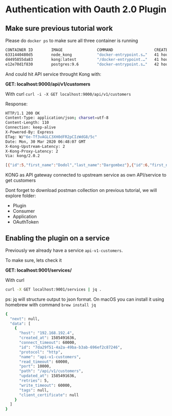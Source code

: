 # Authentication with Oauth 2.0 Plugin

## Make sure previous tutorial work
Please do `docker ps` to make sure all three container is running
```sh
CONTAINER ID        IMAGE               COMMAND                  CREATED             STATUS              PORTS                                                                                            NAMES
6331440480d5        node_kong           "docker-entrypoint.s…"   41 hours ago        Up 41 hours         10000/tcp                                                                                        node_kong
d4495855da83        kong:latest         "/docker-entrypoint.…"   41 hours ago        Up 41 hours         0.0.0.0:9000->8000/tcp, 0.0.0.0:9001->8001/tcp, 0.0.0.0:9443->8443/tcp, 0.0.0.0:9444->8444/tcp   kong
e12e70d1f830        postgres:9.6        "docker-entrypoint.s…"   42 hours ago        Up 42 hours         0.0.0.0:5555->5432/tcp                                                                           kong-database
```
And could hit API service throught Kong with:

**GET: localhost:9000/api/v1/customers**

With curl `curl -i -X GET localhost:9000/api/v1/customers`

Response:
```sh
HTTP/1.1 200 OK
Content-Type: application/json; charset=utf-8
Content-Length: 110
Connection: keep-alive
X-Powered-By: Express
ETag: W/"6e-Tf3vAGLC3XH0dFR2pCIzWdG8/5c"
Date: Mon, 30 Mar 2020 06:48:07 GMT
X-Kong-Upstream-Latency: 2
X-Kong-Proxy-Latency: 2
Via: kong/2.0.2

[{"id":5,"first_name":"Dodol","last_name":"Dargombez"},{"id":6,"first_name":"Nyongot","last_name":"Gonzales"}]
```

KONG as API gateway connected to upstream service as own API/service to get customers

Dont forget to download postman collection on previous tutorial, we will explore folder:
  - Plugin
  - Consumer
  - Application
  - OAuthToken

## Enabling the plugin on a service
Previously we already have a service `api-v1-customers`.

To make sure, lets check it

**GET: localhost:9001/services/**

With curl
```sh
curl -X GET localhost:9001/services | jq .
```
ps: jq will structure output to json format. On macOS you can install it using homebrew with command `brew install jq`

```sh
{
  "next": null,
  "data": [
    {
      "host": "192.168.192.4",
      "created_at": 1585491636,
      "connect_timeout": 60000,
      "id": "7da29f51-4a2a-49ba-b3ab-696ef2c87246",
      "protocol": "http",
      "name": "api-v1-customers",
      "read_timeout": 60000,
      "port": 10000,
      "path": "/api/v1/customers",
      "updated_at": 1585491636,
      "retries": 5,
      "write_timeout": 60000,
      "tags": null,
      "client_certificate": null
    }
  ]
}
```
